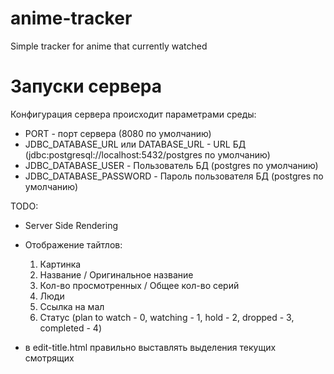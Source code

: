 # anime-tracker
Simple tracker for anime that currently watched

# Запуски сервера
Конфигурация сервера происходит параметрами среды:
- PORT - порт сервера (8080 по умолчанию)
- JDBC_DATABASE_URL или DATABASE_URL - URL БД (jdbc:postgresql://localhost:5432/postgres по умолчанию)
- JDBC_DATABASE_USER - Пользователь БД (postgres по умолчанию)
- JDBC_DATABASE_PASSWORD - Пароль пользователя БД (postgres по умолчанию)

TODO:
- Server Side Rendering
- Отображение тайтлов:
    1) Картинка
    2) Название / Оригинальное название
    3) Кол-во просмотренных / Общее кол-во серий
    4) Люди
    5) Ссылка на мал
    6) Статус (plan to watch - 0, watching - 1, hold - 2, dropped - 3, completed - 4)

- в edit-title.html правильно выставлять выделения текущих смотрящих
